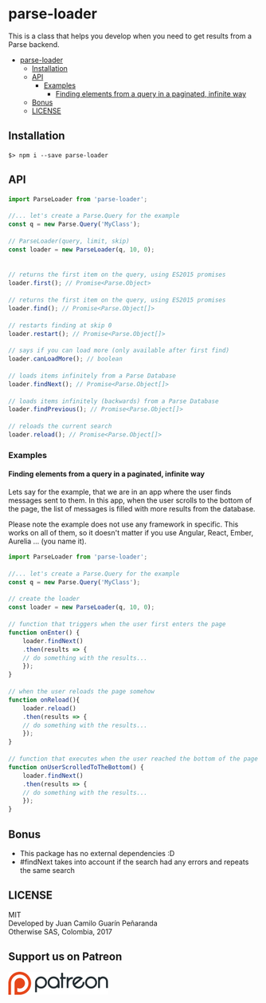 # parse-loader

This is a class that helps you develop when you need to get results from a Parse backend.

<!-- TOC -->

- [parse-loader](#parse-loader)
  - [Installation](#installation)
  - [API](#api)
    - [Examples](#examples)
      - [Finding elements from a query in a paginated, infinite way](#finding-elements-from-a-query-in-a-paginated-infinite-way)
  - [Bonus](#bonus)
  - [LICENSE](#license)

<!-- /TOC -->

## Installation
```
$> npm i --save parse-loader
```

## API

```js
import ParseLoader from 'parse-loader';

//... let's create a Parse.Query for the example
const q = new Parse.Query('MyClass');

// ParseLoader(query, limit, skip)
const loader = new ParseLoader(q, 10, 0);


// returns the first item on the query, using ES2015 promises
loader.first(); // Promise<Parse.Object>

// returns the first item on the query, using ES2015 promises
loader.find(); // Promise<Parse.Object[]>

// restarts finding at skip 0
loader.restart(); // Promise<Parse.Object[]>

// says if you can load more (only available after first find)
loader.canLoadMore(); // boolean

// loads items infinitely from a Parse Database
loader.findNext(); // Promise<Parse.Object[]>

// loads items infinitely (backwards) from a Parse Database
loader.findPrevious(); // Promise<Parse.Object[]>

// reloads the current search
loader.reload(); // Promise<Parse.Object[]>
```

### Examples

#### Finding elements from a query in a paginated, infinite way
Lets say for the example, that we are in an app where the user 
finds messages sent to them. In this app, when the user scrolls
to the bottom of the page, the list of messages is filled with
more results from the database.

Please note the example does not use any framework in specific.
This works on all of them, so it doesn't matter if you use 
Angular, React, Ember, Aurelia ... (you name it).

```js
import ParseLoader from 'parse-loader';

//... let's create a Parse.Query for the example
const q = new Parse.Query('MyClass');

// create the loader
const loader = new ParseLoader(q, 10, 0);

// function that triggers when the user first enters the page
function onEnter() {
    loader.findNext()
    .then(results => {
    // do something with the results...
    });
}

// when the user reloads the page somehow
function onReload(){
    loader.reload()
    .then(results => {
    // do something with the results...
    });
}

// function that executes when the user reached the bottom of the page
function onUserScrolledToTheBottom() {
    loader.findNext()
    .then(results => {
    // do something with the results...
    });
}

```


## Bonus
* This package has no external dependencies :D
* #findNext takes into account if the search had any errors and repeats the same search

## LICENSE 
MIT  
Developed by Juan Camilo Guarín Peñaranda  
Otherwise SAS, Colombia, 2017  

## Support us on Patreon
[![patreon](./repo/patreon.png)](https://patreon.com/owsas)
